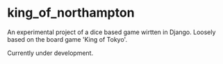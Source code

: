 king_of_northampton
===================
An experimental project of a dice based game wirtten in Django. Loosely based on the board game 'King of Tokyo'.

Currently under development.
